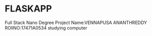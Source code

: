 # FLASKAPP
Full Stack Nano Degree Project
Name:VENNAPUSA ANANTHREDDY
ROllNO:17471A0534
studying  computer
